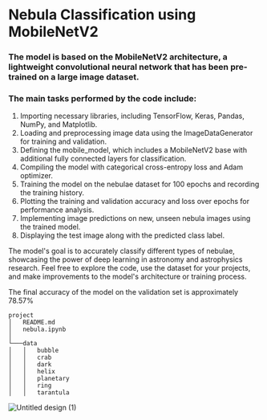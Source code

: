 # Nebula Classification using MobileNetV2

### The model is based on the MobileNetV2 architecture, a lightweight convolutional neural network that has been pre-trained on a large image dataset. 

### The main tasks performed by the code include:

1. Importing necessary libraries, including TensorFlow, Keras, Pandas, NumPy, and Matplotlib.
2. Loading and preprocessing image data using the ImageDataGenerator for training and validation.
3. Defining the mobile_model, which includes a MobileNetV2 base with additional fully connected layers for classification.
4. Compiling the model with categorical cross-entropy loss and Adam optimizer.
5. Training the model on the nebulae dataset for 100 epochs and recording the training history.
6. Plotting the training and validation accuracy and loss over epochs for performance analysis.
7. Implementing image predictions on new, unseen nebula images using the trained model.
8. Displaying the test image along with the predicted class label.

The model's goal is to accurately classify different types of nebulae, showcasing the power of deep learning in astronomy and astrophysics research. Feel free to explore the code, use the dataset for your projects, and make improvements to the model's architecture or training process.

The final accuracy of the model on the validation set is approximately 78.57%



```
project
│   README.md
│   nebula.ipynb   
│
└───data
│   │   bubble
│   │   crab
│   │   dark
│   │   helix
│   │   planetary
│   │   ring
│   │   tarantula
```




![Untitled design (1)](https://github.com/allelbhagya/nebula/assets/80905783/b8d0870c-cb80-4003-9304-9906a3b7066e)
